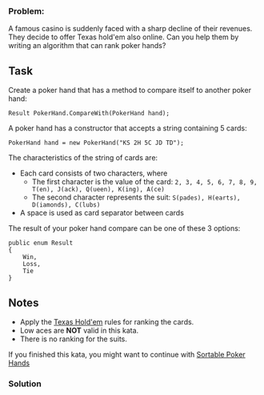 ### Problem:
<p>A famous casino is suddenly faced with a sharp decline of their revenues. They decide to offer Texas hold&apos;em also online. Can you help them by writing an algorithm that can rank poker hands? </p>
<h2 id="task">Task</h2>
<p>Create a poker hand that has a method to compare itself to another poker hand:</p>
<pre><code class="language-csharp">Result PokerHand.CompareWith(PokerHand hand);</code></pre>
<pre style="display: none;"><code class="language-fsharp">PokerHand.compareWith: hand: PokerHand -&gt; Result</code></pre>
<pre style="display: none;"><code class="language-java">Result PokerHand.compareWith(PokerHand hand);</code></pre>
<pre style="display: none;"><code class="language-javascript">PokerHand.prototype.compareWith = <span class="hljs-function"><span class="hljs-keyword">function</span>(<span class="hljs-params">hand</span>)</span>{...};</code></pre>
<pre style="display: none;"><code class="language-c"><span class="hljs-function">Result <span class="hljs-title">compare</span> <span class="hljs-params">(Hand* player, Hand* opponent)</span></span>;</code></pre>
<pre style="display: none;"><code class="language-cpp"><span class="hljs-function">Result <span class="hljs-title">compare</span> <span class="hljs-params">(<span class="hljs-keyword">const</span> PokerHand &amp;player, <span class="hljs-keyword">const</span> PokerHand &amp;opponent)</span></span>;</code></pre>
<pre style="display: none;"><code class="language-python">compare_with(self, other_hand)</code></pre>
<pre style="display: none;"><code class="language-ruby">compare_with(other_hand)</code></pre>
<pre style="display: none;"><code class="language-elixir">PokerHand.compare(String player, String opponent)</code></pre>
<p>A poker hand has a constructor that accepts a string containing 5 cards:</p>
<pre><code class="language-csharp">PokerHand hand = <span class="hljs-keyword">new</span> PokerHand(<span class="hljs-string">&quot;KS 2H 5C JD TD&quot;</span>);</code></pre>
<pre style="display: none;"><code class="language-fsharp"><span class="hljs-keyword">let</span> hand = PokerHand(<span class="hljs-string">&quot;KS 2H 5C JD TD&quot;</span>)</code></pre>
<pre style="display: none;"><code class="language-java">PokerHand hand = <span class="hljs-keyword">new</span> PokerHand(<span class="hljs-string">&quot;KS 2H 5C JD TD&quot;</span>);</code></pre>
<pre style="display: none;"><code class="language-javascript"><span class="hljs-keyword">var</span> hand = <span class="hljs-keyword">new</span> PokerHand(<span class="hljs-string">&quot;KS 2H 5C JD TD&quot;</span>);</code></pre>
<pre style="display: none;"><code class="language-c">Hand *hand = PokerHand (<span class="hljs-string">&quot;KS 2H 5C JD TD&quot;</span>);</code></pre>
<pre style="display: none;"><code class="language-cpp"><span class="hljs-function">PokerHand <span class="hljs-title">hand</span> <span class="hljs-params">(<span class="hljs-string">&quot;KS 2H 5C JD TD&quot;</span>)</span></span>;</code></pre>
<pre style="display: none;"><code class="language-python">PokerHand(<span class="hljs-string">&quot;KS 2H 5C JD TD&quot;</span>)</code></pre>
<pre style="display: none;"><code class="language-ruby">PokerHand.new(<span class="hljs-string">&quot;KS 2H 5C JD TD&quot;</span>)</code></pre>
<pre style="display: none;"><code class="language-elixir"><span class="hljs-comment"># no constructor in elixir, pass the string into the compare</span>
<span class="hljs-string">&quot;KS 2H 5C JD TD&quot;</span></code></pre>
<p>The characteristics of the string of cards are:</p>
<ul>
<li>Each card consists of two characters, where<ul>
<li>The first character is the value of the card: <code>2, 3, 4, 5, 6, 7, 8, 9, T(en), J(ack), Q(ueen), K(ing), A(ce)</code></li>
<li>The second character represents the suit: <code>S(pades), H(earts), D(iamonds), C(lubs)</code></li>
</ul>
</li>
<li>A space is used as card separator between cards</li>
</ul>
<p>The result of your poker hand compare can be one of these 3 options:</p>
<pre><code class="language-csharp"><span class="hljs-keyword">public</span> <span class="hljs-keyword">enum</span> Result 
{ 
    Win, 
    Loss, 
    Tie 
}</code></pre>
<pre style="display: none;"><code class="language-fsharp"><span class="hljs-class"><span class="hljs-keyword">type</span> <span class="hljs-title">Result</span> </span>=
| Win = <span class="hljs-number">0</span> 
| Loss = <span class="hljs-number">1</span>
| Tie = <span class="hljs-number">2</span></code></pre>
<pre style="display: none;"><code class="language-java"><span class="hljs-keyword">public</span> <span class="hljs-keyword">enum</span> Result
{
    WIN,
    LOSS,
    TIE
}</code></pre>
<pre style="display: none;"><code class="language-javascript"><span class="hljs-keyword">var</span> Result = 
{
    <span class="hljs-string">&quot;win&quot;</span>: <span class="hljs-number">1</span>,
    <span class="hljs-string">&quot;loss&quot;</span>: <span class="hljs-number">2</span>,
    <span class="hljs-string">&quot;tie&quot;</span>: <span class="hljs-number">3</span>
}</code></pre>
<pre style="display: none;"><code class="language-c"><span class="hljs-keyword">typedef</span> <span class="hljs-keyword">enum</span> { Win, Loss, Tie } Result;</code></pre>
<pre style="display: none;"><code class="language-cpp"><span class="hljs-keyword">enum</span> <span class="hljs-class"><span class="hljs-keyword">class</span> <span class="hljs-title">Result</span> {</span> Win, Loss, Tie };</code></pre>
<pre style="display: none;"><code class="language-python">[ <span class="hljs-string">&quot;Win&quot;</span>, <span class="hljs-string">&quot;Tie&quot;</span>, <span class="hljs-string">&quot;Loss&quot;</span> ]</code></pre>
<pre style="display: none;"><code class="language-ruby">[ <span class="hljs-string">&quot;Win&quot;</span>, <span class="hljs-string">&quot;Tie&quot;</span>, <span class="hljs-string">&quot;Loss&quot;</span> ]</code></pre>
<pre style="display: none;"><code class="language-elixir"><span class="hljs-variable">@result</span> %{<span class="hljs-symbol">win:</span> <span class="hljs-number">1</span>, <span class="hljs-symbol">loss:</span> <span class="hljs-number">2</span>, <span class="hljs-symbol">tie:</span> <span class="hljs-number">3</span>}</code></pre>
<h2 id="notes">Notes</h2>
<ul>
<li>Apply the <a href="https://en.wikipedia.org/wiki/Texas_hold_%27em" target="_blank">Texas Hold&apos;em</a> rules for ranking the cards.</li>
<li>Low aces are <strong>NOT</strong> valid in this kata.</li>
<li>There is no ranking for the suits.</li>
</ul>
<p>If you finished this kata, you might want to continue with <a href="https://www.codewars.com/kata/sortable-poker-hands" target="_blank">Sortable Poker Hands</a></p>

### Solution